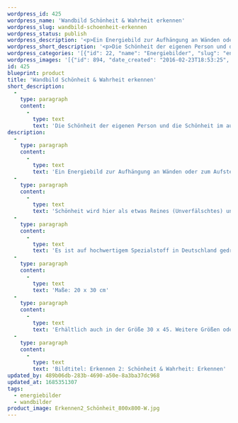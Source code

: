 ```yaml
---
wordpress_id: 425
wordpress_name: 'Wandbild Schönheit & Wahrheit erkennen'
wordpress_slug: wandbild-schoenheit-erkennen
wordpress_status: publish
wordpress_description: '<p>Ein Energiebild zur Aufhängung an Wänden oder zum Aufstellen im Raum mit einem aktivierbaren Informationsfeld zu Erkennen - Schönheit - Harmonie - Wahrheit: Ein Energiefeld des Erkennens der eigenen Schönheit. Die eigene Schönheit im Innen und im Außen intensiver warhnehmen (ebenso die Schönheit im Umfeld).<br />Schönheit wird hier als etwas Reines (Unverfälschtes) und Selbstverständliches gesehen. In diesem Sinne ist Schönheit ein Kanal zu einer Ebene von Harmonie und Wahrheit. Das sich Einlassen auf die Schönheit eines Menschen, eines Klangs, einer Landschaft usw. öffnet und stärkt, so verstanden, die Verbindung zur eigenen Quelle von Harmonie und Wahrheit. Schönheit hat so eine besonders intensive Bedeutung für den Menschen.</p><p>Es ist auf hochwertigem Spezialstoff in Deutschland gedruckt und sorgfältig in Handarbeit auf Holzkeilrahmen aufgezogen. Laut Herstellerangaben ist der farbintensive Druck 70 Jahre lichtecht, waschbar und in einem umweltorientierten Verfahren hergestellt. Der Oberstoff ist mit einer Spezialbeschichtung unterfüttert, so dass, bei Aufhängung an der Wand, der rückseitige Holzrahmen auch bei hellen Farben unsichtbar ist.</p><p>Maße: 20 x 30 cm</p><p>Erhältlich auch in der Größe 30 x 45. Weitere Größen oder andere Seitenverhältnisse, sind bis 200 cm individuell für Sie innerhalb weniger Tage herstellbar. Bitte kontaktieren Sie uns hierfür unter <a href="mailto:info@elvedenverlag.de">info@elvedenverlag.de</a>.</p><p>Bildtitel: Erkennen 2: Schönheit &amp; Wahrheit: Erkennen</p><p><a href="https://my.feenbaum.de/anwendung-energie-wandbilder/">Anwendungshinweise</a></p>'
wordpress_short_description: '<p>Die Schönheit der eigenen Person und die Schönheit im außen &#8211; Wahrheit &#8211; erkennen</p>'
wordpress_categories: '[{"id": 22, "name": "Energiebilder", "slug": "energiebilder"}, {"id": 24, "name": "Wandbilder", "slug": "wandbilder"}]'
wordpress_images: '[{"id": 894, "date_created": "2016-02-23T18:53:25", "date_created_gmt": "2016-02-23T16:53:25", "date_modified": "2016-02-23T18:53:25", "date_modified_gmt": "2016-02-23T16:53:25", "src": "https://my.feenbaum.de/wp-content/uploads/2016/02/Erkennen2_Sch\u00f6nheit_800x800-W.jpg", "name": "Erkennen2_Sch\u00f6nheit_800x800-W", "alt": ""}]'
id: 425
blueprint: product
title: 'Wandbild Schönheit & Wahrheit erkennen'
short_description:
  -
    type: paragraph
    content:
      -
        type: text
        text: 'Die Schönheit der eigenen Person und die Schönheit im außen - Wahrheit - erkennen'
description:
  -
    type: paragraph
    content:
      -
        type: text
        text: 'Ein Energiebild zur Aufhängung an Wänden oder zum Aufstellen im Raum mit einem aktivierbaren Informationsfeld zu Erkennen - Schönheit - Harmonie - Wahrheit: Ein Energiefeld des Erkennens der eigenen Schönheit. Die eigene Schönheit im Innen und im Außen intensiver warhnehmen (ebenso die Schönheit im Umfeld).'
  -
    type: paragraph
    content:
      -
        type: text
        text: 'Schönheit wird hier als etwas Reines (Unverfälschtes) und Selbstverständliches gesehen. In diesem Sinne ist Schönheit ein Kanal zu einer Ebene von Harmonie und Wahrheit. Das sich Einlassen auf die Schönheit eines Menschen, eines Klangs, einer Landschaft usw. öffnet und stärkt, so verstanden, die Verbindung zur eigenen Quelle von Harmonie und Wahrheit. Schönheit hat so eine besonders intensive Bedeutung für den Menschen.'
  -
    type: paragraph
    content:
      -
        type: text
        text: 'Es ist auf hochwertigem Spezialstoff in Deutschland gedruckt und sorgfältig in Handarbeit auf Holzkeilrahmen aufgezogen. Laut Herstellerangaben ist der farbintensive Druck 70 Jahre lichtecht, waschbar und in einem umweltorientierten Verfahren hergestellt. Der Oberstoff ist mit einer Spezialbeschichtung unterfüttert, so dass, bei Aufhängung an der Wand, der rückseitige Holzrahmen auch bei hellen Farben unsichtbar ist.'
  -
    type: paragraph
    content:
      -
        type: text
        text: 'Maße: 20 x 30 cm'
  -
    type: paragraph
    content:
      -
        type: text
        text: 'Erhältlich auch in der Größe 30 x 45. Weitere Größen oder andere Seitenverhältnisse, sind bis 200 cm individuell für Sie innerhalb weniger Tage herstellbar. Bitte kontaktieren Sie uns hierfür unter info@elvedenverlag.de.'
  -
    type: paragraph
    content:
      -
        type: text
        text: 'Bildtitel: Erkennen 2: Schönheit & Wahrheit: Erkennen'
updated_by: 489b06db-283b-4690-a50e-8a3ba37dc968
updated_at: 1685351307
tags:
  - energiebilder
  - wandbilder
product_image: Erkennen2_Schönheit_800x800-W.jpg
---
```

